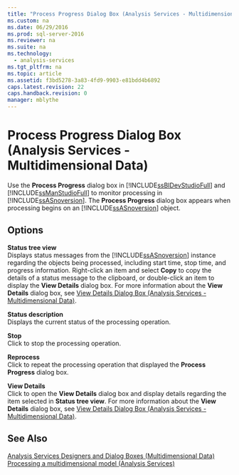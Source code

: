 ```yaml
---
title: "Process Progress Dialog Box (Analysis Services - Multidimensional Data)"
ms.custom: na
ms.date: 06/29/2016
ms.prod: sql-server-2016
ms.reviewer: na
ms.suite: na
ms.technology: 
  - analysis-services
ms.tgt_pltfrm: na
ms.topic: article
ms.assetid: f3bd5278-3a83-4fd9-9903-e81bdd4b6892
caps.latest.revision: 22
caps.handback.revision: 0
manager: mblythe
---
```

# Process Progress Dialog Box (Analysis Services - Multidimensional Data)
Use the **Process Progress** dialog box in [!INCLUDE[ssBIDevStudioFull](../../Topics/TopicNameContainA/tokens/ssBIDevStudioFull_md.md)] and [!INCLUDE[ssManStudioFull](../../Topics/TopicNameContainA/tokens/ssManStudioFull_md.md)] to monitor processing in [!INCLUDE[ssASnoversion](../../Topics/TopicNameContainA/tokens/ssASnoversion_md.md)]. The **Process Progress** dialog box appears when processing begins on an [!INCLUDE[ssASnoversion](../../Topics/TopicNameContainA/tokens/ssASnoversion_md.md)] object.  
  
## Options  
 **Status tree view**  
 Displays status messages from the [!INCLUDE[ssASnoversion](../../Topics/TopicNameContainA/tokens/ssASnoversion_md.md)] instance regarding the objects being processed, including start time, stop time, and progress information. Right-click an item and select **Copy** to copy the details of a status message to the clipboard, or double-click an item to display the **View Details** dialog box. For more information about the **View Details** dialog box, see [View Details Dialog Box (Analysis Services - Multidimensional Data)](../../Topics/TopicNameNotContainA/View-Details-Dialog-Box--Analysis-Services---Multidimensional-Data-.md).  
  
 **Status description**  
 Displays the current status of the processing operation.  
  
 **Stop**  
 Click to stop the processing operation.  
  
 **Reprocess**  
 Click to repeat the processing operation that displayed the **Process Progress** dialog box.  
  
 **View Details**  
 Click to open the **View Details** dialog box and display details regarding the item selected in **Status tree view**. For more information about the **View Details** dialog box, see [View Details Dialog Box (Analysis Services - Multidimensional Data)](../../Topics/TopicNameNotContainA/View-Details-Dialog-Box--Analysis-Services---Multidimensional-Data-.md).  
  
## See Also  
 [Analysis Services Designers and Dialog Boxes (Multidimensional Data)](../../Topics/TopicNameNotContainA/Analysis-Services-Designers-and-Dialog-Boxes--Multidimensional-Data-.md)   
 [Processing a multidimensional model (Analysis Services)](../../Topics/TopicNameContainA/Processing-a-multidimensional-model--Analysis-Services-.md)